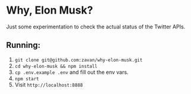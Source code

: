 # Why, Elon Musk?

Just some experimentation to check the actual status of the Twitter APIs.

## Running:

1. `git clone git@github.com:zavan/why-elon-musk.git`
2. `cd why-elon-musk && npm install`
3. `cp .env.example .env` and fill out the env vars.
4. `npm start`
5. Visit `http://localhost:8888`
